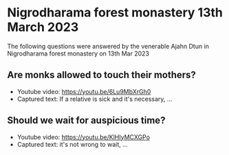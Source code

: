 <AjahnDtun />

# Nigrodharama forest monastery 13th March 2023

The following questions were answered by the venerable Ajahn Dtun in Nigrodharama forest monastery on 13th Mar 2023

## Are monks allowed to touch their mothers?

- Youtube video: https://youtu.be/6Lu9MbXrGh0
- Captured text: If a relative is sick and it's necessary, ...

## Should we wait for auspicious time?

- Youtube video: https://youtu.be/KlHIyMCXGPo
- Captured text: it's not wrong to wait, ...
